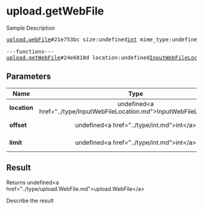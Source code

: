# upload.getWebFile

Sample Description

<pre>
<a href="../constructor/upload.webFile">upload.webFile</a>#21e753bc size:undefined<a href="../type/int.md">int</a> mime_type:undefined<a href="../type/string.md">string</a> file_type:undefined<a href="../type/storage.FileType.md">storage.FileType</a> mtime:undefined<a href="../type/int.md">int</a> bytes:undefined<a href="../type/bytes.md">bytes</a> = undefined<a href="../type/upload.WebFile.md">upload.WebFile</a>;

---functions---
<a href="../method/upload.getWebFile.md">upload.getWebFile</a>#24e6818d location:undefined<a href="../type/InputWebFileLocation.md">InputWebFileLocation</a> offset:undefined<a href="../type/int.md">int</a> limit:undefined<a href="../type/int.md">int</a> = undefined<a href="../type/upload.WebFile.md">upload.WebFile</a>;
</pre>

## Parameters

| Name | Type | Description |
|------|:----:|-------------|
| **location** | undefined&lt;a href=&#34;../type/InputWebFileLocation.md&#34;&gt;InputWebFileLocation&lt;/a&gt; | Param description |
| **offset** | undefined&lt;a href=&#34;../type/int.md&#34;&gt;int&lt;/a&gt; | Param description |
| **limit** | undefined&lt;a href=&#34;../type/int.md&#34;&gt;int&lt;/a&gt; | Param description |

## Result

Returns undefined&lt;a href=&#34;../type/upload.WebFile.md&#34;&gt;upload.WebFile&lt;/a&gt;

Describe the result

